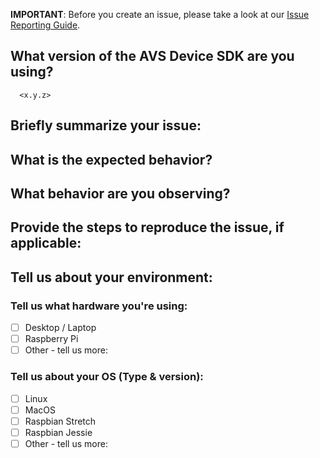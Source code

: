 
**IMPORTANT**: Before you create an issue, please take a look at our [Issue Reporting Guide](https://github.com/alexa/avs-device-sdk/wiki/Issue-Reporting-Guide).

## What version of the AVS Device SDK are you using?
      <x.y.z>
      
## Briefly summarize your issue:
<!--- Provide a more detailed introduction to the issue itself, and why you consider it to be a bug -->

## What is the expected behavior?
<!--- Tell us what should happen -->

## What behavior are you observing?
<!--- Tell us what's happening instead -->

## Provide the steps to reproduce the issue, if applicable:
<!--- Provide the steps for reproduce -->

## Tell us about your environment:
<!--- Include as many relevant details about the environment you experienced the bug in -->

### Tell us what hardware you're using:
- [ ] Desktop / Laptop
- [ ] Raspberry Pi
- [ ] Other - tell us more:

### Tell us about your OS (Type & version):
- [ ] Linux
- [ ] MacOS 
- [ ] Raspbian Stretch
- [ ] Raspbian Jessie
- [ ] Other - tell us more:
